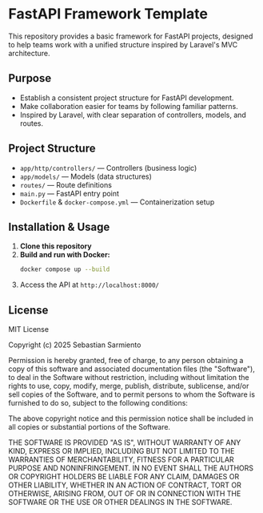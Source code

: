 # FastAPI Framework Template

This repository provides a basic framework for FastAPI projects, designed to help teams work with a unified structure inspired by Laravel's MVC architecture.

## Purpose
- Establish a consistent project structure for FastAPI development.
- Make collaboration easier for teams by following familiar patterns.
- Inspired by Laravel, with clear separation of controllers, models, and routes.

## Project Structure
- `app/http/controllers/` — Controllers (business logic)
- `app/models/` — Models (data structures)
- `routes/` — Route definitions
- `main.py` — FastAPI entry point
- `Dockerfile` & `docker-compose.yml` — Containerization setup

## Installation & Usage
1. **Clone this repository**
2. **Build and run with Docker:**
   ```sh
   docker compose up --build
   ```
3. Access the API at `http://localhost:8000/`

## License
MIT License

Copyright (c) 2025 Sebastian Sarmiento

Permission is hereby granted, free of charge, to any person obtaining a copy
of this software and associated documentation files (the "Software"), to deal
in the Software without restriction, including without limitation the rights
to use, copy, modify, merge, publish, distribute, sublicense, and/or sell
copies of the Software, and to permit persons to whom the Software is
furnished to do so, subject to the following conditions:

The above copyright notice and this permission notice shall be included in all
copies or substantial portions of the Software.

THE SOFTWARE IS PROVIDED "AS IS", WITHOUT WARRANTY OF ANY KIND, EXPRESS OR
IMPLIED, INCLUDING BUT NOT LIMITED TO THE WARRANTIES OF MERCHANTABILITY,
FITNESS FOR A PARTICULAR PURPOSE AND NONINFRINGEMENT. IN NO EVENT SHALL THE
AUTHORS OR COPYRIGHT HOLDERS BE LIABLE FOR ANY CLAIM, DAMAGES OR OTHER
LIABILITY, WHETHER IN AN ACTION OF CONTRACT, TORT OR OTHERWISE, ARISING FROM,
OUT OF OR IN CONNECTION WITH THE SOFTWARE OR THE USE OR OTHER DEALINGS IN THE
SOFTWARE.
